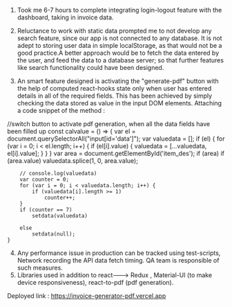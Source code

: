 1. Took me 6-7 hours to complete integrating login-logout feature with the dashboard, taking in invoice data.

2. Reluctance to work with static data prompted me to not develop any search feature, since our app is not connected to any database. It is not adept to storing user data in simple localStorage, as that would not be a good practice.A better approach would be to fetch the data entered by the user, and feed the data to a database server; so that further features like search functionality could have been designed.

3. An smart feature designed is activating the "generate-pdf" button with the help of computed react-hooks state only when user has entered details in all of the required fields. This has been achieved by simply checking the data stored as value in the input DOM elements.
Attaching a code snippet of the method :



//switch button to activate pdf generation, when all the data fields have been filled up
    const calvalue = () => {
        var el = document.querySelectorAll("input[id='data']");
        var valuedata = [];
        if (el) {
            for (var i = 0; i < el.length; i++) {
                if (el[i].value) {
                    valuedata = [...valuedata, el[i].value];
                }
            }
        }
        var area = document.getElementById('item_des');
        if (area)
            if (area.value)
                valuedata.splice(1, 0, area.value);

        // console.log(valuedata)
        var counter = 0;
        for (var i = 0; i < valuedata.length; i++) {
            if (valuedata[i].length >= 1)
                counter++;
        }
        if (counter == 7)
            setdata(valuedata)

        else
            setdata(null);
    }

4. Any performance issue in production can be tracked using test-scripts, Network recording the API data fetch timing. QA team is responsible of such measures.
5. Libraries used in addition to react---> Redux , Material-UI (to make device responsiveness), react-to-pdf (pdf generation).

Deployed link : https://invoice-generator-pdf.vercel.app